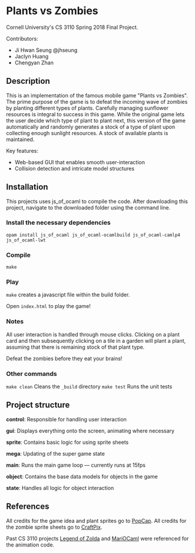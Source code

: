 # Plants vs Zombies

Cornell University's CS 3110 Spring 2018 Final Project.

Contributors:
- Ji Hwan Seung @jhseung
- Jaclyn Huang
- Chengyan Zhan

## Description
This is an implementation of the famous mobile game "Plants vs Zombies". The prime purpose of the game is to defeat the incoming wave of zombies by planting different types of plants. Carefully managing sunflower resources is integral to success in this game. While the original game lets the user decide which type of plant to plant next, this version of the game automatically and randomly generates a stock of a type of plant upon collecting enough sunlight resources. A stock of available plants is maintained.

Key features:
- Web-based GUI that enables smooth user-interaction
- Collision detection and intricate model structures

## Installation

This projects uses js_of_ocaml to compile the code.
After downloading this project, navigate to the downloaded folder using the command line.

### Install the necessary dependencies
`opam install js_of_ocaml js_of_ocaml-ocamlbuild js_of_ocaml-camlp4 js_of_ocaml-lwt`

### Compile
`make`

### Play
`make` creates a javascript file within the build folder.

Open `index.html` to play the game!


### Notes
All user interaction is handled through mouse clicks. Clicking on a plant card and then subsequently clicking on a tile in a garden will plant a plant, assuming that there is remaining stock of that plant type.

Defeat the zombies before they eat your brains!

### Other commands
`make clean` Cleans the `_build` directory
`make test` Runs the unit tests

## Project structure

**control**: Responsible for handling user interaction

**gui**: Displays everything onto the screen, animating where necessary

**sprite**: Contains basic logic for using sprite sheets

**mega**: Updating of the super game state

**main**: Runs the main game loop –– currently runs at 15fps

**object**: Contains the base data models for objects in the game

**state**: Handles all logic for object interaction


## References
All credits for the game idea and plant sprites go to [PopCap](https://www.ea.com/studios/popcap).
All credits for the zombie sprite sheets go to [CraftPix](https://craftpix.net/freebies/2d-game-zombie-character-free-sprite-pack-1/).

Past CS 3110 projects [Legend of Zolda](https://github.com/mindylou/legend-of-zolda) and [MariOCaml](https://github.com/mahsu/MariOCaml) were referenced for the animation code.
